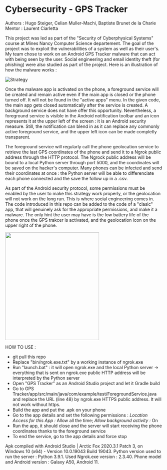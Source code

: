 # Cybersecurity - GPS Tracker

Authors : Hugo Steiger, Celian Muller-Machi, Baptiste Brunet de la Charie
Mentor : Laurent Ciarletta

This project was led as part of the "Security of Cyberphysical Systems" course at Mines Nancy Computer Science departement. The goal of the project was to exploit the vulnerabilities of a system as well as their user's. My team chose to work on an Android GPS Tracker malware that can act with being seen by the user. Social engineering and email identity theft (for phishing) were also studied as part of the project. Here is an illustration of how the malware works  :

![Strategy](https://user-images.githubusercontent.com/106969232/180282909-3de55630-6f57-40a1-ba79-b8be774cf5cf.JPG)

Once the malware app is activated on the phone, a foreground service will be created and remain active even if the main app is closed or the phone turned off. It will not be found in the "active apps" menu. In the given code, the main app gets closed automatically after the service is created. A background service does not have offer this opportunity. Nevertheless, a foreground service is visible in the Android notification toolbar and an icon represents it at the upper left of the screen : it is an Android security measure. Still, the notification can blend in as it can replace any commonly active foreground service, and the upper left icon can be made completly transparent.

The foreground service will regularly call the phone geolocation service to retrieve the last GPS coordinates of the phone and send it to a Ngrok public address through the HTTP protocol. The Ngrock public address will be bound to a local Python server through port 5000, and the coordinates will be saved on the hacker's computer. Many phones can be infected and send their coordinates at once : the Python server will be able to differenciate each phone connected and the save the follow up in a .csv.

As part of the Android security protocol, some permissions must be enabled by the user to make this strategy work properly, or the geolocation will not work on the long run. This is where social engineering comes in. The code introduced in this repo can be added to the code of a "clasic" app, that will genuinely ask for the appropriate permissions, and make it a malware. The only hint the user may have is the low battery life of the phone once the GPS trakcer is activated, and the geolocation icon on the upper right of the phone.

<img src="https://user-images.githubusercontent.com/106969232/180289339-b606fc80-e2f2-4dcc-9ad5-d1519fba71d0.png" width="300" height="345">

HOW TO USE :
- git pull this repo
- Replace "bin/ngrok.exe.txt" by a working instance of ngrok.exe
- Run "launch.bat" : it will open ngrok.exe and the local Python server -> everything that is sent on ngrok.exe public HTTP address will be interpreted by the Python server
- Open "GPS Tracker" as an Android Studio project and let it Gradle build
- Go to GPS Tracker/app/src/main/java/com/example/test/ForegroundService.java and replace the URL (line 48) by ngrok.exe HTTPS public address. It will not work without https.
- Build the app and put the .apk on your phone
- Go to the app details and set the following permissions :
*Location Access for this App :* Allow all the time; *Allow background activity :* On
- Run the app, it should close and the server will start receiving the phone coordinates thanks to the foreground service
- To end the service, go to the app details and force stop

Apk compiled with Android Studio | Arctic Fox 2020.3.1 Patch 3, on Windows 10 (x64) - Version 10.0.19043 Build 19043. Python version used to run the server :  Python 3.9.1. Used Ngrok.exe version : 2.3.40. Phone model and Android version : Galaxy A50, Android 11.
